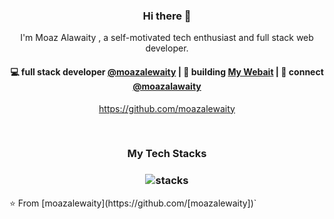 <h3 align="center"> Hi there 👋</h3>

<p align="center">
I'm Moaz Alawaity , a self-motivated tech enthusiast and full stack web developer.
</p>

<h4 align="center">
💻 full stack developer <a href="https://github.com/moazalewaity">@moazalewaity</a> | 🌱 building <a href="https://moazcode.com">My Webait</a> | 💬 connect <a href="https://twitter.com/moazalawaity">@moazalawaity</a>
</h4>
<p  align="center">
<a href="https://github.com/moazalewaity/">https://github.com/moazalewaity</a>
</p>

<br/>
<h3 align="center">
My Tech Stacks
</h3>

<h3 align="center">
<img src="https://raw.githubusercontent.com/akasrai/akasrai/master/assets/stack-hills.svg" alt="stacks"/>
</h3>
⭐️ From [moazalewaity](https://github.com/[moazalewaity])`

